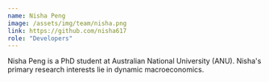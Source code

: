 ```yaml
---
name: Nisha Peng
image: /assets/img/team/nisha.png
link: https://github.com/nisha617
role: "Developers"
---
```

Nisha Peng is a PhD student at Australian National University (ANU). Nisha's primary research interests lie in dynamic macroeconomics.